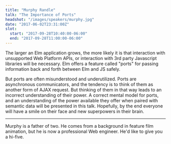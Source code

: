 ```yaml
---
title: "Murphy Randle"
talk: "The Importance of Ports"
headshot: "/images/speakers/murphy.jpg"
date: "2017-06-02T23:31:00Z"
slot:
  start: "2017-09-28T10:40:00-06:00"
  end: "2017-09-28T11:00:00-06:00"
---
```


The larger an Elm application grows, the more likely it is that interaction with unsupported Web Platform APIs, or interaction with 3rd party Javascript libraries will be necessary. Elm offers a feature called "ports" for passing information back and forth between Elm and JS safely.

But ports are often misunderstood and underutilized. Ports are asynchronous communicators, and the tendency is to think of them as another form of AJAX request. But thinking of them in that way leads to an incorrect understanding of their power. A correct mental model for ports, and an understanding of the power available they offer when paired with semantic data will be presented in this talk. Hopefully, by the end everyone will have a smile on their face and new superpowers in their brain.

---

Murphy is a father of two. He comes from a background in feature film animation, but he is now a professional Web engineer. He'd like to give you a hi-five.

<!--more-->
